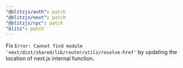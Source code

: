 ```yaml
---
"@blitzjs/auth": patch
"@blitzjs/next": patch
"@blitzjs/rpc": patch
"blitz": patch
---
```


Fix `Error: Cannot find module 'next/dist/shared/lib/router/utils/resolve-href'` by updating the location of next.js internal function.

